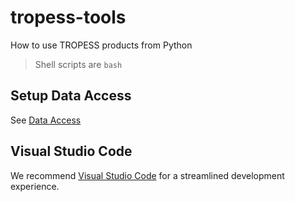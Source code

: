 # tropess-tools
How to use TROPESS products from Python

> Shell scripts are `bash`

## Setup Data Access

See [Data Access](./docs/data-access.md)

## Visual Studio Code

We recommend [Visual Studio Code](https://code.visualstudio.com/) for a streamlined development experience. 



